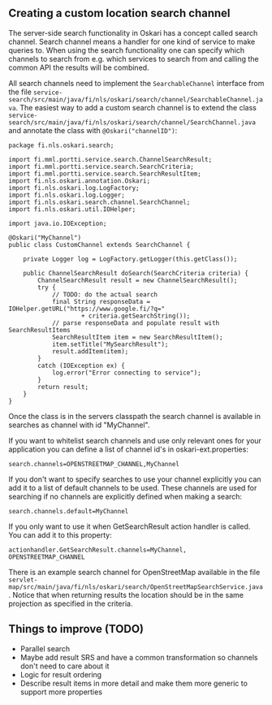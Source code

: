 ## Creating a custom location search channel

The server-side search functionality in Oskari has a concept called search channel. Search channel means
a handler for one kind of service to make queries to. When using the search functionality one can specify which
channels to search from e.g. which services to search from and calling the common API the results will be combined.

All search channels need to implement the `SearchableChannel` interface from the
file `service-search/src/main/java/fi/nls/oskari/search/channel/SearchableChannel.java`. The easiest way to add a
custom search channel is to extend the class `service-search/src/main/java/fi/nls/oskari/search/channel/SearchChannel.java`
and annotate the class with `@Oskari("channelID")`:

    package fi.nls.oskari.search;

    import fi.mml.portti.service.search.ChannelSearchResult;
    import fi.mml.portti.service.search.SearchCriteria;
    import fi.mml.portti.service.search.SearchResultItem;
    import fi.nls.oskari.annotation.Oskari;
    import fi.nls.oskari.log.LogFactory;
    import fi.nls.oskari.log.Logger;
    import fi.nls.oskari.search.channel.SearchChannel;
    import fi.nls.oskari.util.IOHelper;

    import java.io.IOException;

    @Oskari("MyChannel")
    public class CustomChannel extends SearchChannel {

        private Logger log = LogFactory.getLogger(this.getClass());

        public ChannelSearchResult doSearch(SearchCriteria criteria) {
            ChannelSearchResult result = new ChannelSearchResult();
            try {
                // TODO: do the actual search
                final String responseData = IOHelper.getURL("https://www.google.fi/?q="
                        + criteria.getSearchString());
                // parse responseData and populate result with SearchResultItems
                SearchResultItem item = new SearchResultItem();
                item.setTitle("MySearchResult");
                result.addItem(item);
            }
            catch (IOException ex) {
                log.error("Error connecting to service");
            }
            return result;
        }
    }

Once the class is in the servers classpath the search channel is available in searches as channel with id "MyChannel".

If you want to whitelist search channels and use only relevant ones for your application you can define a list of channel id's in oskari-ext.properties:

    search.channels=OPENSTREETMAP_CHANNEL,MyChannel

If you don't want to specify searches to use your channel explicitly you can add it to a list of default channels to be used.
These channels are used for searching if no channels are explicitly defined when making a search:

    search.channels.default=MyChannel

If you only want to use it when GetSearchResult action handler is called. You can add it to this property:

    actionhandler.GetSearchResult.channels=MyChannel, OPENSTREETMAP_CHANNEL

There is an example search channel for OpenStreetMap available in the
file `servlet-map/src/main/java/fi/nls/oskari/search/OpenStreetMapSearchService.java`. Notice that when returning
results the location should be in the same projection as specified in the criteria.

## Things to improve (TODO)

* Parallel search
* Maybe add result SRS and have a common transformation so channels don't need to care about it
* Logic for result ordering
* Describe result items in more detail and make them more generic to support more properties
